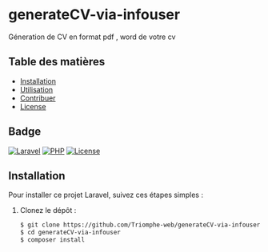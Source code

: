 # generateCV-via-infouser
Géneration de CV en format pdf , word de votre cv

## Table des matières

- [Installation](#installation)
- [Utilisation](#utilisation)
- [Contribuer](#contribuer)
- [License](#license)

## Badge

[![Laravel](https://img.shields.io/badge/Laravel-8.x-orange)](https://laravel.com/)
[![PHP](https://img.shields.io/badge/PHP-7.4%2B-blue)](https://www.php.net/)
[![License](https://img.shields.io/badge/License-MIT-green)](lien_vers_licence)

## Installation

Pour installer ce projet Laravel, suivez ces étapes simples :

1. Clonez le dépôt :

   ```bash
   $ git clone https://github.com/Triomphe-web/generateCV-via-infouser.git
   $ cd generateCV-via-infouser
   $ composer install

